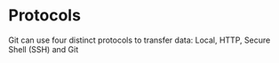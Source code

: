 # Protocols
 Git can use four distinct protocols to transfer data: Local, HTTP, Secure Shell (SSH) and Git